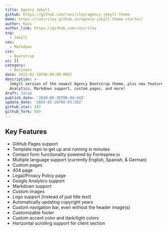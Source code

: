 ```yaml
---
title: Agency Jekyll
github: https://github.com/raviriley/agency-jekyll-theme
demo: https://raviriley.github.io/agency-jekyll-theme-starter/
author: Ravi
author_link: https://github.com/raviriley
ssg:
  - Jekyll
cms:
  - Markdown
css:
  - Bootstrap
ui: []
category:
  - Business
date: 2023-01-19T00:00:00.000Z
description: >-
  Jekyll version of the newest Agency Bootstrap theme, plus new features Google
  Analytics, Markdown support, custom pages, and more!
draft: false
publish_date: '2019-09-30T06:04:44Z'
update_date: '2024-02-28T00:03:28Z'
github_star: 347
github_fork: 689
---
```

## Key Features

- GitHub Pages support
- Template repo to get up and running in minutes
- Contact form functionality powered by Formspree.io
- Multiple language support (currently English, Spanish, & German)
- Custom pages
- 404 page
- Legal/Privacy Policy page
- Google Analytics support
- Markdown support
- Custom images
- Logo support (instead of just title text)
- Automatically updating copyright years
- Custom navigation bar, even without the header image(s)
- Customizable footer
- Custom accent color and dark/light colors
- Horizontal scrolling support for client section
